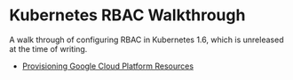 # Kubernetes RBAC Walkthrough

A walk through of configuring RBAC in Kubernetes 1.6, which is unreleased at
the time of writing.

* [Provisioning Google Cloud Platform Resources](provisioning-gcp)

